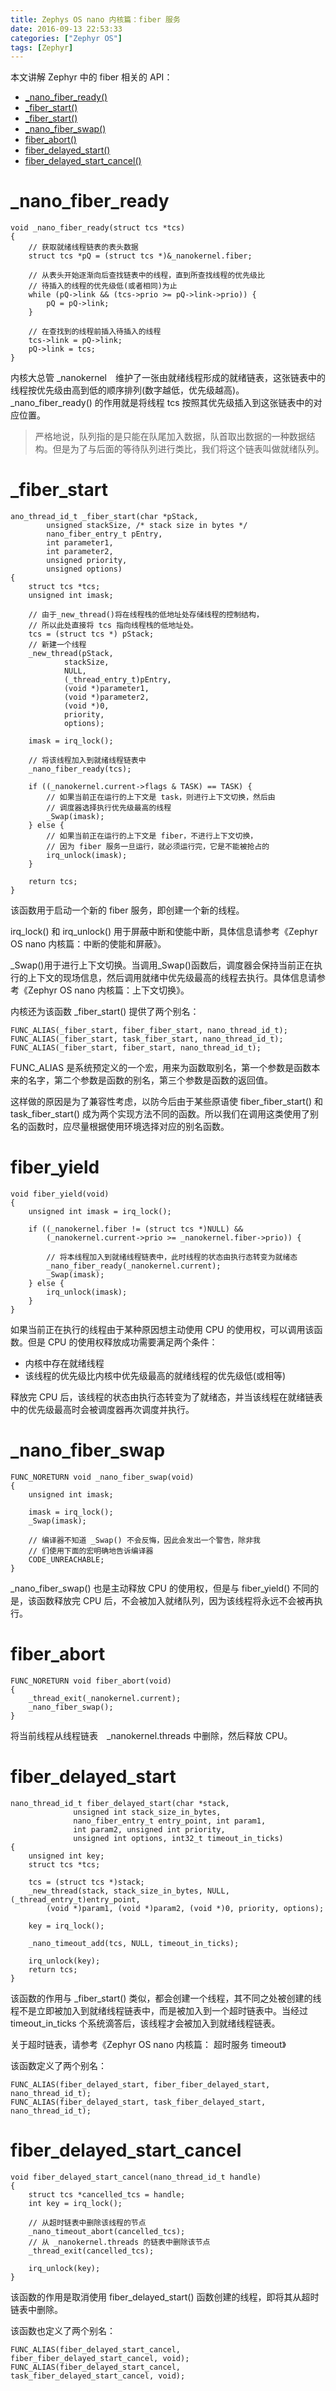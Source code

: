 ```yaml
---
title: Zephys OS nano 内核篇：fiber 服务
date: 2016-09-13 22:53:33
categories: ["Zephyr OS"]
tags: [Zephyr]
---
```


本文讲解 Zephyr 中的 fiber 相关的 API：
- [_nano_fiber_ready()](#_nano_fiber_ready)
- [_fiber_start()](#_fiber_start)
- [_fiber_start()](#_fiber_start)
- [_nano_fiber_swap()](#_nano_fiber_swap)
- [fiber_abort()](#fiber_abort)
- [fiber_delayed_start()](#fiber_delayed_start)
- [fiber_delayed_start_cancel()](#fiber_delayed_start_cancel)

# _nano_fiber_ready
```
void _nano_fiber_ready(struct tcs *tcs)
{	
	// 获取就绪线程链表的表头数据
	struct tcs *pQ = (struct tcs *)&_nanokernel.fiber;

	// 从表头开始逐渐向后查找链表中的线程，直到所查找线程的优先级比
	// 待插入的线程的优先级低(或者相同)为止
	while (pQ->link && (tcs->prio >= pQ->link->prio)) {
		pQ = pQ->link;
	}

	// 在查找到的线程前插入待插入的线程
	tcs->link = pQ->link;
	pQ->link = tcs;
}
```
内核大总管 _nanokernel　维护了一张由就绪线程形成的就绪链表，这张链表中的线程按优先级由高到低的顺序排列(数字越低，优先级越高)。_nano_fiber_ready() 的作用就是将线程 tcs 按照其优先级插入到这张链表中的对应位置。
> 严格地说，队列指的是只能在队尾加入数据，队首取出数据的一种数据结构。但是为了与后面的等待队列进行类比，我们将这个链表叫做就绪队列。

# _fiber_start
```
ano_thread_id_t _fiber_start(char *pStack,
		unsigned stackSize, /* stack size in bytes */
		nano_fiber_entry_t pEntry,
		int parameter1,
		int parameter2,
		unsigned priority,
		unsigned options)
{
	struct tcs *tcs;
	unsigned int imask;

	// 由于_new_thread()将在线程栈的低地址处存储线程的控制结构，
	// 所以此处直接将 tcs 指向线程栈的低地址处。
	tcs = (struct tcs *) pStack;
	// 新建一个线程
	_new_thread(pStack,
			stackSize,
			NULL,
			(_thread_entry_t)pEntry,
			(void *)parameter1,
			(void *)parameter2,
			(void *)0,
			priority,
			options);

	imask = irq_lock();

	// 将该线程加入到就绪线程链表中
	_nano_fiber_ready(tcs);

	if ((_nanokernel.current->flags & TASK) == TASK) {
		// 如果当前正在运行的上下文是 task，则进行上下文切换，然后由
		// 调度器选择执行优先级最高的线程
		_Swap(imask);
	} else {
		// 如果当前正在运行的上下文是 fiber，不进行上下文切换，
		// 因为 fiber 服务一旦运行，就必须运行完，它是不能被抢占的
		irq_unlock(imask);
	}

	return tcs;
}
```
该函数用于启动一个新的 fiber 服务，即创建一个新的线程。

irq_lock() 和 irq_unlock() 用于屏蔽中断和使能中断，具体信息请参考《Zephyr OS nano 内核篇：中断的使能和屏蔽》。

_Swap()用于进行上下文切换。当调用_Swap()函数后，调度器会保持当前正在执行的上下文的现场信息，然后调用就绪中优先级最高的线程去执行。具体信息请参考《Zephyr OS nano 内核篇：上下文切换》。

内核还为该函数 _fiber_start() 提供了两个别名：
```
FUNC_ALIAS(_fiber_start, fiber_fiber_start, nano_thread_id_t);
FUNC_ALIAS(_fiber_start, task_fiber_start, nano_thread_id_t);
FUNC_ALIAS(_fiber_start, fiber_start, nano_thread_id_t);
```
FUNC_ALIAS  是系统预定义的一个宏，用来为函数取别名，第一个参数是函数本来的名字，第二个参数是函数的别名，第三个参数是函数的返回值。

这样做的原因是为了兼容性考虑，以防今后由于某些原语使 fiber_fiber_start() 和 task_fiber_start() 成为两个实现方法不同的函数。所以我们在调用这类使用了别名的函数时，应尽量根据使用环境选择对应的别名函数。

# fiber_yield
```
void fiber_yield(void)
{
	unsigned int imask = irq_lock();

	if ((_nanokernel.fiber != (struct tcs *)NULL) &&
	    (_nanokernel.current->prio >= _nanokernel.fiber->prio)) {

		// 将本线程加入到就绪线程链表中，此时线程的状态由执行态转变为就绪态
		_nano_fiber_ready(_nanokernel.current);
		_Swap(imask);
	} else {
		irq_unlock(imask);
	}
}
```
如果当前正在执行的线程由于某种原因想主动使用 CPU 的使用权，可以调用该函数。但是 CPU 的使用权释放成功需要满足两个条件：
- 内核中存在就绪线程
- 该线程的优先级比内核中优先级最高的就绪线程的优先级低(或相等)

释放完 CPU 后，该线程的状态由执行态转变为了就绪态，并当该线程在就绪链表中的优先级最高时会被调度器再次调度并执行。

# _nano_fiber_swap
```
FUNC_NORETURN void _nano_fiber_swap(void)
{
	unsigned int imask;

	imask = irq_lock();
	_Swap(imask);

	// 编译器不知道 _Swap() 不会反悔，因此会发出一个警告，除非我
	// 们使用下面的宏明确地告诉编译器
	CODE_UNREACHABLE;
}
```
_nano_fiber_swap() 也是主动释放 CPU 的使用权，但是与 fiber_yield() 不同的是，该函数释放完 CPU 后，不会被加入就绪队列，因为该线程将永远不会被再执行。

# fiber_abort
```
FUNC_NORETURN void fiber_abort(void)
{
	_thread_exit(_nanokernel.current);
	_nano_fiber_swap();
}
```
将当前线程从线程链表　_nanokernel.threads 中删除，然后释放 CPU。

# fiber_delayed_start
```
nano_thread_id_t fiber_delayed_start(char *stack,
			  unsigned int stack_size_in_bytes,
			  nano_fiber_entry_t entry_point, int param1,
			  int param2, unsigned int priority,
			  unsigned int options, int32_t timeout_in_ticks)
{
	unsigned int key;
	struct tcs *tcs;

	tcs = (struct tcs *)stack;
	_new_thread(stack, stack_size_in_bytes, NULL, (_thread_entry_t)entry_point,
		(void *)param1, (void *)param2, (void *)0, priority, options);

	key = irq_lock();

	_nano_timeout_add(tcs, NULL, timeout_in_ticks);

	irq_unlock(key);
	return tcs;
}
```
该函数的作用与 _fiber_start() 类似，都会创建一个线程，其不同之处被创建的线程不是立即被加入到就绪线程链表中，而是被加入到一个超时链表中。当经过 timeout_in_ticks 个系统滴答后，该线程才会被加入到就绪线程链表。

关于超时链表，请参考《Zephyr OS nano 内核篇： 超时服务 timeout》

该函数定义了两个别名：
```
FUNC_ALIAS(fiber_delayed_start, fiber_fiber_delayed_start, nano_thread_id_t);
FUNC_ALIAS(fiber_delayed_start, task_fiber_delayed_start, nano_thread_id_t);
```

# fiber_delayed_start_cancel
```
void fiber_delayed_start_cancel(nano_thread_id_t handle)
{
	struct tcs *cancelled_tcs = handle;
	int key = irq_lock();
	
	// 从超时链表中删除该线程的节点
	_nano_timeout_abort(cancelled_tcs);
	// 从 _nanokernel.threads 的链表中删除该节点
	_thread_exit(cancelled_tcs);

	irq_unlock(key);
}
```
该函数的作用是取消使用 fiber_delayed_start() 函数创建的线程，即将其从超时链表中删除。

该函数也定义了两个别名：
```
FUNC_ALIAS(fiber_delayed_start_cancel, fiber_fiber_delayed_start_cancel, void);
FUNC_ALIAS(fiber_delayed_start_cancel, task_fiber_delayed_start_cancel, void);
```
